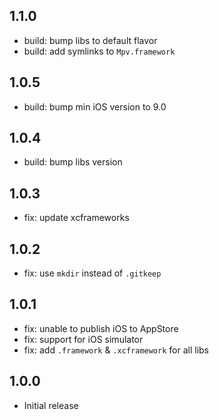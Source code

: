 ## 1.1.0

- build: bump libs to default flavor
- build: add symlinks to `Mpv.framework`

## 1.0.5

- build: bump min iOS version to 9.0

## 1.0.4

- build: bump libs version

## 1.0.3

- fix: update xcframeworks

## 1.0.2

- fix: use `mkdir` instead of `.gitkeep`

## 1.0.1

- fix: unable to publish iOS to AppStore
- fix: support for iOS simulator
- fix: add `.framework` & `.xcframework` for all libs

## 1.0.0

- Initial release
